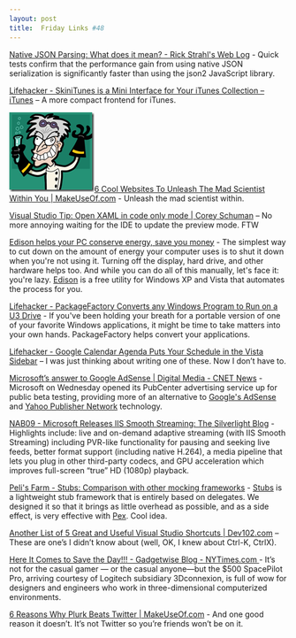 ```yaml
---
layout: post
title:  Friday Links #48
---
```

[Native JSON Parsing: What does it mean? - Rick Strahl's Web Log](http://west-wind.com/weblog/posts/729630.aspx) - Quick tests confirm that the performance gain from using native JSON serialization is significantly faster than using the json2 JavaScript library.

[Lifehacker - SkiniTunes is a Mini Interface for Your iTunes Collection – iTunes](http://lifehacker.com/5218759/skinitunes-is-a-mini-interface-for-your-itunes-collection) – A more compact frontend for iTunes.

![madscientist](/cdn/images/blog/FridayLinks48_A307/madscientist.gif)[6 Cool Websites To Unleash The Mad Scientist Within You | MakeUseOf.com](http://www.makeuseof.com/tag/unleash-the-mad-scientist-within-you/) - Unleash the mad scientist within.

[Visual Studio Tip: Open XAML in code only mode | Corey Schuman](http://www.85turns.com/2009/04/23/visual-studio-tip-open-xaml-in-code-only-mode/) – No more annoying waiting for the IDE to update the preview mode. FTW

[Edison helps your PC conserve energy, save you money](http://www.downloadsquad.com/2009/04/22/edison-helps-your-pc-conserve-engery-save-you-money/) - The simplest way to cut down on the amount of energy your computer uses is to shut it down when you're not using it. Turning off the display, hard drive, and other hardware helps too. And while you can do all of this manually, let's face it: you're lazy. [Edison](http://www.verdiem.com/edison.aspx) is a free utility for Windows XP and Vista that automates the process for you.

[Lifehacker - PackageFactory Converts any Windows Program to Run on a U3 Drive](http://lifehacker.com/5223063/packagefactory-converts-any-windows-program-to-run-on-a-u3-drive) - If you've been holding your breath for a portable version of one of your favorite Windows applications, it might be time to take matters into your own hands. PackageFactory helps convert your applications.

[Lifehacker - Google Calendar Agenda Puts Your Schedule in the Vista Sidebar](http://lifehacker.com/5222358/google-calendar-agenda-puts-your-schedule-in-the-vista-sidebar) – I was just thinking about writing one of these. Now I don’t have to.

[Microsoft’s answer to Google AdSense | Digital Media - CNET News](http://news.cnet.com/8301-1023_3-10224959-93.html?part=rss&subj=news&tag=2547-1_3-0-5) - Microsoft on Wednesday opened its PubCenter advertising service up for public beta testing, providing more of an alternative to [Google's AdSense](https://www.google.com/adsense/) and [Yahoo Publisher Network](http://publisher.yahoo.com/sell/ContentMatch.php) technology.

[NAB09 - Microsoft Releases IIS Smooth Streaming: The Silverlight Blog](http://team.silverlight.net/announcements/nab09-microsoft-releases-iis-smooth-streaming-for-true-hd-1080p-video-delivery/) - Highlights include: live and on-demand adaptive streaming (with IIS Smooth Streaming) including PVR-like functionality for pausing and seeking live feeds, better format support (including native H.264), a media pipeline that lets you plug in other third-party codecs, and GPU acceleration which improves full-screen “true” HD (1080p) playback.

[Peli's Farm - Stubs: Comparison with other mocking frameworks](http://blog.dotnetwiki.org/2009/04/23/StubsComparisonWithOtherMockingFrameworks.aspx) - [Stubs](http://blog.dotnetwiki.org/ct.ashx?id=7c5d5cdd-7ebc-4a3d-8fb1-e84b187343b2&url=http%3a%2f%2fresearch.microsoft.com%2fstubs) is a lightweight stub framework that is entirely based on delegates. We designed it so that it brings as little overhead as possible, and as a side effect, is very effective with [Pex](http://blog.dotnetwiki.org/ct.ashx?id=7c5d5cdd-7ebc-4a3d-8fb1-e84b187343b2&url=http%3a%2f%2fresearch.microsoft.com%2fpex). Cool idea.

[Another List of 5 Great and Useful Visual Studio Shortcuts | Dev102.com](http://www.dev102.com/2009/04/22/another-list-of-5-great-and-useful-visual-studio-shortcuts/) – These are one’s I didn’t know about (well, OK, I knew about Ctrl-K, CtrlX).

[Here It Comes to Save the Day!!! - Gadgetwise Blog - NYTimes.com ](http://gadgetwise.blogs.nytimes.com/2009/04/20/super-mouse/)- It’s not for the casual gamer — or the casual anyone—but the $500 SpacePilot Pro, arriving courtesy of Logitech subsidiary 3Dconnexion, is full of wow for designers and engineers who work in three-dimensional computerized environments.

[6 Reasons Why Plurk Beats Twitter | MakeUseOf.com](http://www.makeuseof.com/tag/6-reasons-why-plurk-beats-twitter/) - And one good reason it doesn’t. It’s not Twitter so you’re friends won’t be on it.

